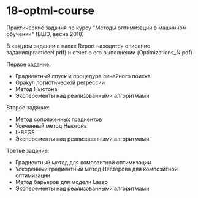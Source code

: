 # 18-optml-course
Практические задания по курсу "Методы оптимизации в машинном обучении" (ВШЭ, весна 2018)

В каждом задании в папке Report находится описание задания(practiceN.pdf) и отчет о его выполнении (Optimizations_N.pdf)

Первое задание:
  - Градиентный спуск и процедура линейного поиска
  - Оракул логистической регрессии 
  - Метод Ньютона
  - Эксперементы над реализованными алгоритмами
  
Второе задание:
  - Метод сопряженных градиентов
  - Усеченный метод Ньютона
  - L-BFGS
  - Эксперементы над реализованными алгоритмами
  
Третье задание:
  - Градиентный метод для композитной оптимизации
  - Ускоренный градиентный метод Нестерова для композитной оптимизации
  - Метод барьеров для модели Lasso
  - Эксперементы над реализованными алгоритмами
